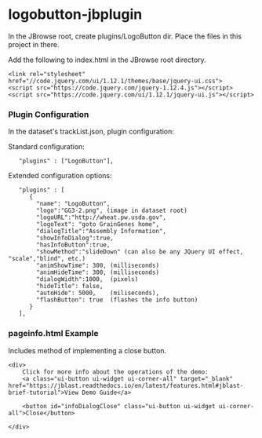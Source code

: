 # logobutton-jbplugin

In the JBrowse root, create plugins/LogoButton dir.  Place the files in this project in there.

Add the following to index.html in the JBrowse root directory.
```
<link rel="stylesheet" href="//code.jquery.com/ui/1.12.1/themes/base/jquery-ui.css">
<script src="https://code.jquery.com/jquery-1.12.4.js"></script>
<script src="https://code.jquery.com/ui/1.12.1/jquery-ui.js"></script>
```

### Plugin Configuration

In the dataset's trackList.json, plugin configuration:

Standard configuration:
```
   "plugins" : ["LogoButton"],
```

Extended configuration options:
```
   "plugins" : [
      {
        "name": "LogoButton",
        "logo":"GG3-2.png", (image in dataset root)
        "logoURL":"http://wheat.pw.usda.gov",
        "logoText": "goto GrainGenes home",
        "dialogTitle":"Assembly Information",
        "showInfoDialog":true,
        "hasInfoButton":true,
        "showMethod":"slideDown" (can also be any JQuery UI effect, "scale","blind", etc.)
        "animShowTime": 300, (milliseconds)
        "animHideTime": 300, (milliseconds)
        "dialogWidth":1000,  (pixels)
        "hideTitle": false,
        "autoHide": 5000,    (miliseconds),
        "flashButton": true  (flashes the info button)
      }
   ],
```
### pageinfo.html Example
Includes method of implementing a close button.
```
<div>
    Click for more info about the operations of the demo: 
    <a class="ui-button ui-widget ui-corner-all" target="_blank" href="https://jblast.readthedocs.io/en/latest/features.html#jblast-brief-tutorial">View Demo Guide</a>

    <button id="infoDialogClose" class="ui-button ui-widget ui-corner-all">Close</button>

</div>
```
